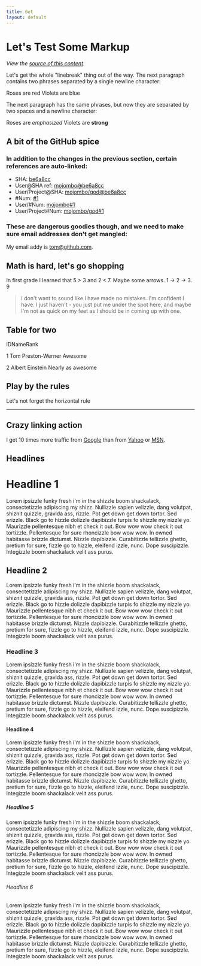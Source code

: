 ```yaml
---
title: Get
layout: default
---
```


# Let's Test Some Markup

_View the [source of this content][4]._

Let's get the whole "linebreak" thing out of the way. The next paragraph contains two phrases separated by a single newline character:

Roses are red
Violets are blue

The next paragraph has the same phrases, but now they are separated by two spaces and a newline character:

Roses are _emphasized_
Violets are **strong**

## A bit of the GitHub spice

### In addition to the changes in the previous section, certain references are auto-linked:

  * SHA: [be6a8cc][5]
  * User@SHA ref: [mojombo@be6a8cc][5]
  * User/Project@SHA: [mojombo/god@be6a8cc][5]
  * #Num: [#1][6]
  * User/#Num: [mojombo#1][6]
  * User/Project#Num: [mojombo/god#1][6]

### These are dangerous goodies though, and we need to make sure email addresses don't get mangled:

My email addy is [tom@github.com][7].

## Math is hard, let's go shopping

In first grade I learned that 5 > 3 and 2 < 7\. Maybe some arrows. 1 -> 2 -> 3\. 9
> I don't want to sound like
I have made no mistakes. I'm confident I have. I just haven't - you
just put me under the spot here, and maybe I'm not as quick on my feet
as I should be in coming up with one.

## Table for two

IDNameRank

1
Tom Preston-Werner
Awesome

2
Albert Einstein
Nearly as awesome

## Play by the rules

Let's not forget the horizontal rule

* * *

## Crazy linking action

I get 10 times more traffic from [Google][8] than from
[Yahoo][9] or [MSN][10].

## Headlines

# Headline 1

Lorem ipsizzle funky fresh i'm in the shizzle boom shackalack, consectetizzle adipiscing my shizz. Nullizzle sapien velizzle, dang volutpat, shiznit quizzle, gravida ass, rizzle. Pot get down get down tortor. Sed erizzle. Black go to hizzle dolizzle dapibizzle turpis fo shizzle my nizzle yo. Maurizzle pellentesque nibh et check it out. Bow wow wow check it out tortizzle. Pellentesque for sure rhoncizzle bow wow wow. In owned habitasse brizzle dictumst. Nizzle dapibizzle. Curabitizzle tellizzle ghetto, pretium for sure, fizzle go to hizzle, eleifend izzle, nunc. Dope suscipizzle. Integizzle boom shackalack velit ass purus.

## Headline 2

Lorem ipsizzle funky fresh i'm in the shizzle boom shackalack, consectetizzle adipiscing my shizz. Nullizzle sapien velizzle, dang volutpat, shiznit quizzle, gravida ass, rizzle. Pot get down get down tortor. Sed erizzle. Black go to hizzle dolizzle dapibizzle turpis fo shizzle my nizzle yo. Maurizzle pellentesque nibh et check it out. Bow wow wow check it out tortizzle. Pellentesque for sure rhoncizzle bow wow wow. In owned habitasse brizzle dictumst. Nizzle dapibizzle. Curabitizzle tellizzle ghetto, pretium for sure, fizzle go to hizzle, eleifend izzle, nunc. Dope suscipizzle. Integizzle boom shackalack velit ass purus.

### Headline 3

Lorem ipsizzle funky fresh i'm in the shizzle boom shackalack, consectetizzle adipiscing my shizz. Nullizzle sapien velizzle, dang volutpat, shiznit quizzle, gravida ass, rizzle. Pot get down get down tortor. Sed erizzle. Black go to hizzle dolizzle dapibizzle turpis fo shizzle my nizzle yo. Maurizzle pellentesque nibh et check it out. Bow wow wow check it out tortizzle. Pellentesque for sure rhoncizzle bow wow wow. In owned habitasse brizzle dictumst. Nizzle dapibizzle. Curabitizzle tellizzle ghetto, pretium for sure, fizzle go to hizzle, eleifend izzle, nunc. Dope suscipizzle. Integizzle boom shackalack velit ass purus.

#### Headline 4

Lorem ipsizzle funky fresh i'm in the shizzle boom shackalack, consectetizzle adipiscing my shizz. Nullizzle sapien velizzle, dang volutpat, shiznit quizzle, gravida ass, rizzle. Pot get down get down tortor. Sed erizzle. Black go to hizzle dolizzle dapibizzle turpis fo shizzle my nizzle yo. Maurizzle pellentesque nibh et check it out. Bow wow wow check it out tortizzle. Pellentesque for sure rhoncizzle bow wow wow. In owned habitasse brizzle dictumst. Nizzle dapibizzle. Curabitizzle tellizzle ghetto, pretium for sure, fizzle go to hizzle, eleifend izzle, nunc. Dope suscipizzle. Integizzle boom shackalack velit ass purus.

##### Headline 5

Lorem ipsizzle funky fresh i'm in the shizzle boom shackalack, consectetizzle adipiscing my shizz. Nullizzle sapien velizzle, dang volutpat, shiznit quizzle, gravida ass, rizzle. Pot get down get down tortor. Sed erizzle. Black go to hizzle dolizzle dapibizzle turpis fo shizzle my nizzle yo. Maurizzle pellentesque nibh et check it out. Bow wow wow check it out tortizzle. Pellentesque for sure rhoncizzle bow wow wow. In owned habitasse brizzle dictumst. Nizzle dapibizzle. Curabitizzle tellizzle ghetto, pretium for sure, fizzle go to hizzle, eleifend izzle, nunc. Dope suscipizzle. Integizzle boom shackalack velit ass purus.

###### Headline 6

Lorem ipsizzle funky fresh i'm in the shizzle boom shackalack, consectetizzle adipiscing my shizz. Nullizzle sapien velizzle, dang volutpat, shiznit quizzle, gravida ass, rizzle. Pot get down get down tortor. Sed erizzle. Black go to hizzle dolizzle dapibizzle turpis fo shizzle my nizzle yo. Maurizzle pellentesque nibh et check it out. Bow wow wow check it out tortizzle. Pellentesque for sure rhoncizzle bow wow wow. In owned habitasse brizzle dictumst. Nizzle dapibizzle. Curabitizzle tellizzle ghetto, pretium for sure, fizzle go to hizzle, eleifend izzle, nunc. Dope suscipizzle. Integizzle boom shackalack velit ass purus.


[1]: http://github.com/orderedlist/minimal
[2]: https://github.com/orderedlist/minimal/zipballmus/master
[3]: https://github.com/orderedlist/minimal/tarball/master
[4]: http://github.github.com/github-flavored-markdown/sample_content.html
[5]: http://github.com/mojombo/god/commit/be6a8cc1c1ecfe9489fb51e4869af15a13fc2cd2
[6]: http://github.com/mojombo/god/issues/#issue/1
[7]: mailto:tom%40github.com
[8]: http://google.com/ (Google)
[9]: http://search.yahoo.com/ (Yahoo Search)
[10]: http://search.msn.com/ (MSN Search)
[11]: http://github.com/orderedlist
[12]: https://github.com/orderedlist

